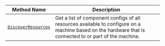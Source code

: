 <!-- prettier-ignore -->
| Method Name | Description |
| ----------- | ----------- |
| [`DiscoverResources`](/dev/reference/apis/services/discovery/#discoverresources) | Get a list of component configs of all resources available to configure on a machine based on the hardware that is connected to or part of the machine. |
